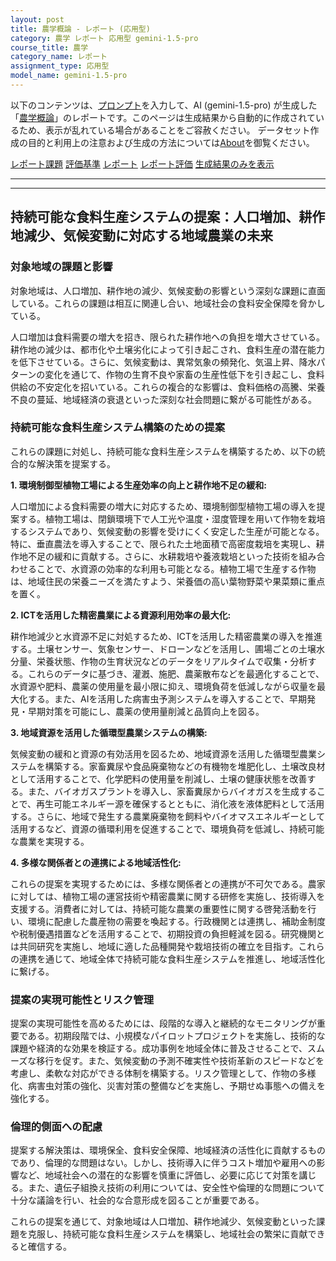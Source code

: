 ```yaml
---
layout: post
title: 農学概論 - レポート (応用型)
category: 農学 レポート 応用型 gemini-1.5-pro
course_title: 農学
category_name: レポート
assignment_type: 応用型
model_name: gemini-1.5-pro
---
```


以下のコンテンツは、[プロンプト](http://127.0.0.1:8000/generated/農学/gemini-1.5-pro/prompt_レポート-応用型.md)を入力して、AI (gemini-1.5-pro) が生成した「[農学概論](/contents/農学/)」のレポートです。このページは生成結果から自動的に作成されているため、表示が乱れている場合があることをご容赦ください。
データセット作成の目的と利用上の注意および生成の方法については[About](/About)を御覧ください。

[レポート課題](../レポート課題-応用型)
[評価基準](../評価基準-応用型)
[レポート](../レポート-応用型)
[レポート評価](../レポート評価-応用型)
[生成結果のみを表示](http://127.0.0.1:8000/generated/農学/gemini-1.5-pro/レポート-応用型.md)
  

***
***
  
## 持続可能な食料生産システムの提案：人口増加、耕作地減少、気候変動に対応する地域農業の未来

### 対象地域の課題と影響

対象地域は、人口増加、耕作地の減少、気候変動の影響という深刻な課題に直面している。これらの課題は相互に関連し合い、地域社会の食料安全保障を脅かしている。

人口増加は食料需要の増大を招き、限られた耕作地への負担を増大させている。耕作地の減少は、都市化や土壌劣化によって引き起こされ、食料生産の潜在能力を低下させている。さらに、気候変動は、異常気象の頻発化、気温上昇、降水パターンの変化を通じて、作物の生育不良や家畜の生産性低下を引き起こし、食料供給の不安定化を招いている。これらの複合的な影響は、食料価格の高騰、栄養不良の蔓延、地域経済の衰退といった深刻な社会問題に繋がる可能性がある。

### 持続可能な食料生産システム構築のための提案

これらの課題に対処し、持続可能な食料生産システムを構築するため、以下の統合的な解決策を提案する。

**1. 環境制御型植物工場による生産効率の向上と耕作地不足の緩和:**

人口増加による食料需要の増大に対応するため、環境制御型植物工場の導入を提案する。植物工場は、閉鎖環境下で人工光や温度・湿度管理を用いて作物を栽培するシステムであり、気候変動の影響を受けにくく安定した生産が可能となる。特に、垂直農法を導入することで、限られた土地面積で高密度栽培を実現し、耕作地不足の緩和に貢献する。さらに、水耕栽培や養液栽培といった技術を組み合わせることで、水資源の効率的な利用も可能となる。植物工場で生産する作物は、地域住民の栄養ニーズを満たすよう、栄養価の高い葉物野菜や果菜類に重点を置く。

**2. ICTを活用した精密農業による資源利用効率の最大化:**

耕作地減少と水資源不足に対処するため、ICTを活用した精密農業の導入を推進する。土壌センサー、気象センサー、ドローンなどを活用し、圃場ごとの土壌水分量、栄養状態、作物の生育状況などのデータをリアルタイムで収集・分析する。これらのデータに基づき、灌漑、施肥、農薬散布などを最適化することで、水資源や肥料、農薬の使用量を最小限に抑え、環境負荷を低減しながら収量を最大化する。また、AIを活用した病害虫予測システムを導入することで、早期発見・早期対策を可能にし、農薬の使用量削減と品質向上を図る。

**3. 地域資源を活用した循環型農業システムの構築:**

気候変動の緩和と資源の有効活用を図るため、地域資源を活用した循環型農業システムを構築する。家畜糞尿や食品廃棄物などの有機物を堆肥化し、土壌改良材として活用することで、化学肥料の使用量を削減し、土壌の健康状態を改善する。また、バイオガスプラントを導入し、家畜糞尿からバイオガスを生成することで、再生可能エネルギー源を確保するとともに、消化液を液体肥料として活用する。さらに、地域で発生する農業廃棄物を飼料やバイオマスエネルギーとして活用するなど、資源の循環利用を促進することで、環境負荷を低減し、持続可能な農業を実現する。

**4. 多様な関係者との連携による地域活性化:**

これらの提案を実現するためには、多様な関係者との連携が不可欠である。農家に対しては、植物工場の運営技術や精密農業に関する研修を実施し、技術導入を支援する。消費者に対しては、持続可能な農業の重要性に関する啓発活動を行い、環境に配慮した農産物の需要を喚起する。行政機関とは連携し、補助金制度や税制優遇措置などを活用することで、初期投資の負担軽減を図る。研究機関とは共同研究を実施し、地域に適した品種開発や栽培技術の確立を目指す。これらの連携を通じて、地域全体で持続可能な食料生産システムを推進し、地域活性化に繋げる。

### 提案の実現可能性とリスク管理

提案の実現可能性を高めるためには、段階的な導入と継続的なモニタリングが重要である。初期段階では、小規模なパイロットプロジェクトを実施し、技術的な課題や経済的な効果を検証する。成功事例を地域全体に普及させることで、スムーズな移行を促す。また、気候変動の予測不確実性や技術革新のスピードなどを考慮し、柔軟な対応ができる体制を構築する。リスク管理として、作物の多様化、病害虫対策の強化、災害対策の整備などを実施し、予期せぬ事態への備えを強化する。

### 倫理的側面への配慮

提案する解決策は、環境保全、食料安全保障、地域経済の活性化に貢献するものであり、倫理的な問題はない。しかし、技術導入に伴うコスト増加や雇用への影響など、地域社会への潜在的な影響を慎重に評価し、必要に応じて対策を講じる。また、遺伝子組換え技術の利用については、安全性や倫理的な問題について十分な議論を行い、社会的な合意形成を図ることが重要である。


これらの提案を通じて、対象地域は人口増加、耕作地減少、気候変動といった課題を克服し、持続可能な食料生産システムを構築し、地域社会の繁栄に貢献できると確信する。

